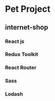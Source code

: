 # Pet Project

## internet-shop

### React js
### Redux Toolkit
### React Router
### Sass
### Lodash
